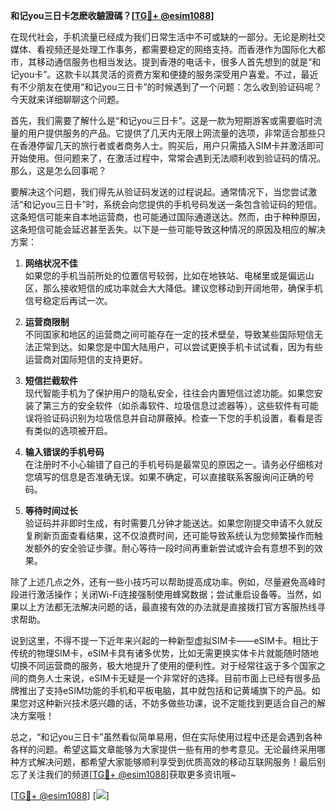 **和记you三日卡怎麽收驗證碼？[[TG💪+ @esim1088](https://t.me/s/esim1088)]**

在现代社会，手机流量已经成为我们日常生活中不可或缺的一部分。无论是刷社交媒体、看视频还是处理工作事务，都需要稳定的网络支持。而香港作为国际化大都市，其移动通信服务也相当发达。提到香港的电话卡，很多人首先想到的就是“和记you卡”。这款卡以其灵活的资费方案和便捷的服务深受用户喜爱。不过，最近有不少朋友在使用“和记you三日卡”的时候遇到了一个问题：怎么收到验证码呢？今天就来详细聊聊这个问题。

首先，我们需要了解什么是“和记you三日卡”。这是一款为短期游客或需要临时流量的用户提供服务的产品。它提供了几天内无限上网流量的选项，非常适合那些只在香港停留几天的旅行者或者商务人士。购买后，用户只需插入SIM卡并激活即可开始使用。但问题来了，在激活过程中，常常会遇到无法顺利收到验证码的情况。那么，这是怎么回事呢？

要解决这个问题，我们得先从验证码发送的过程说起。通常情况下，当您尝试激活“和记you三日卡”时，系统会向您提供的手机号码发送一条包含验证码的短信。这条短信可能来自本地运营商，也可能通过国际通道送达。然而，由于种种原因，这条短信可能会延迟甚至丢失。以下是一些可能导致这种情况的原因及相应的解决方案：

1. **网络状况不佳**  
   如果您的手机当前所处的位置信号较弱，比如在地铁站、电梯里或是偏远山区，那么接收短信的成功率就会大大降低。建议您移动到开阔地带，确保手机信号稳定后再试一次。

2. **运营商限制**  
   不同国家和地区的运营商之间可能存在一定的技术壁垒，导致某些国际短信无法正常到达。如果您是中国大陆用户，可以尝试更换手机卡试试看，因为有些运营商对国际短信的支持更好。

3. **短信拦截软件**  
   现代智能手机为了保护用户的隐私安全，往往会内置短信过滤功能。如果您安装了第三方的安全软件（如杀毒软件、垃圾信息过滤器等），这些软件有可能误将验证码识别为垃圾信息并自动屏蔽掉。检查一下您的手机设置，看看是否有类似的选项被开启。

4. **输入错误的手机号码**  
   在注册时不小心输错了自己的手机号码是最常见的原因之一。请务必仔细核对您填写的信息是否准确无误。如果不确定，可以直接联系客服询问正确的号码。

5. **等待时间过长**  
   验证码并非即时生成，有时需要几分钟才能送达。如果您刚提交申请不久就反复刷新页面查看结果，这不仅浪费时间，还可能导致系统认为您频繁操作而触发额外的安全验证步骤。耐心等待一段时间再重新尝试或许会有意想不到的效果。

除了上述几点之外，还有一些小技巧可以帮助提高成功率。例如，尽量避免高峰时段进行激活操作；关闭Wi-Fi连接强制使用蜂窝数据；尝试重启设备等。当然，如果以上方法都无法解决问题的话，最直接有效的办法就是直接拨打官方客服热线寻求帮助。

说到这里，不得不提一下近年来兴起的一种新型虚拟SIM卡——eSIM卡。相比于传统的物理SIM卡，eSIM卡具有诸多优势，比如无需更换实体卡片就能随时随地切换不同运营商的服务，极大地提升了使用的便利性。对于经常往返于多个国家之间的商务人士来说，eSIM卡无疑是一个非常好的选择。目前市面上已经有很多品牌推出了支持eSIM功能的手机和平板电脑，其中就包括和记黄埔旗下的产品。如果您对这种新兴技术感兴趣的话，不妨多做些功课，说不定能找到更适合自己的解决方案哦！

总之，“和记you三日卡”虽然看似简单易用，但在实际使用过程中还是会遇到各种各样的问题。希望这篇文章能够为大家提供一些有用的参考意见。无论最终采用哪种方式解决问题，都希望大家能够顺利享受到优质高效的移动互联网服务！最后别忘了关注我们的频道[[TG💪+ @esim1088](https://t.me/s/esim1088)]获取更多资讯哦~

[[TG💪+ @esim1088](https://t.me/s/esim1088)] [![](https://i.postimg.cc/4NQfJmqS/Snipaste-2025-05-13-00-14-12.png)]